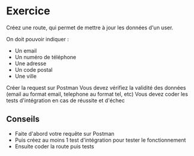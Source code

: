 # Exercice

Créez une route, qui permet de mettre à jour les données d'un user.

On doit pouvoir indiquer :

- Un email
- Un numéro de téléphone
- Une adresse
- Un code postal
- Une ville

Créer la request sur Postman
Vous devez vérifiez la validité des données (email au format email, telephone au format tel, etc)
Vous devez coder les tests d'intégration en cas de réussite et d'échec

## Conseils

- Faite d'abord votre requête sur Postman
- Puis créez au moins 1 test d'intégration pour tester le fonctionnement
- Ensuite coder la route puis tests
